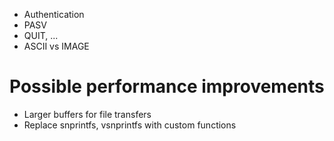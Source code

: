 - Authentication
- PASV
- QUIT, ...
- ASCII vs IMAGE

# Possible performance improvements

- Larger buffers for file transfers
- Replace snprintfs, vsnprintfs with custom functions
